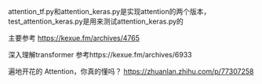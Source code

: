 attention_tf.py和attention_keras.py是实现attention的两个版本，test_attention_keras.py是用来测试attention_keras.py的

主要参考   https://kexue.fm/archives/4765

深入理解transformer   参考https://kexue.fm/archives/6933



遍地开花的 Attention，你真的懂吗？
https://zhuanlan.zhihu.com/p/77307258

